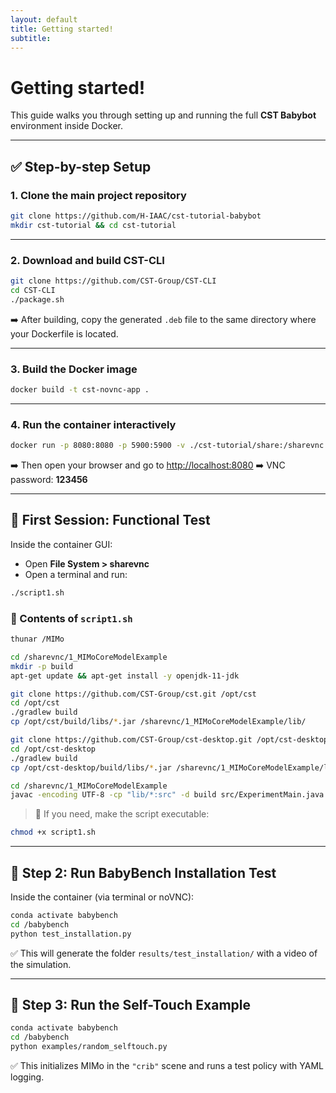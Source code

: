 ```yaml
---
layout: default
title: Getting started!
subtitle: 
---
```

# Getting started!

This guide walks you through setting up and running the full **CST Babybot** environment inside Docker.

---

## ✅ Step-by-step Setup

### 1. Clone the main project repository

```bash
git clone https://github.com/H-IAAC/cst-tutorial-babybot
mkdir cst-tutorial && cd cst-tutorial
````

---

### 2. Download and build CST-CLI

```bash
git clone https://github.com/CST-Group/CST-CLI
cd CST-CLI
./package.sh
```

➡️ After building, copy the generated `.deb` file to the same directory where your Dockerfile is located.

---

### 3. Build the Docker image

```bash
docker build -t cst-novnc-app .
```

---

### 4. Run the container interactively

```bash
docker run -p 8080:8080 -p 5900:5900 -v ./cst-tutorial/share:/sharevnc -it cst-novnc-app
```

➡️ Then open your browser and go to [http://localhost:8080](http://localhost:8080)
➡️ VNC password: **123456**

---

## 🧪 First Session: Functional Test

Inside the container GUI:

* Open **File System > sharevnc**
* Open a terminal and run:

```bash
./script1.sh
```

### 📜 Contents of `script1.sh`

```bash
thunar /MIMo

cd /sharevnc/1_MIMoCoreModelExample
mkdir -p build
apt-get update && apt-get install -y openjdk-11-jdk

git clone https://github.com/CST-Group/cst.git /opt/cst
cd /opt/cst
./gradlew build
cp /opt/cst/build/libs/*.jar /sharevnc/1_MIMoCoreModelExample/lib/

git clone https://github.com/CST-Group/cst-desktop.git /opt/cst-desktop
cd /opt/cst-desktop
./gradlew build
cp /opt/cst-desktop/build/libs/*.jar /sharevnc/1_MIMoCoreModelExample/lib/

cd /sharevnc/1_MIMoCoreModelExample
javac -encoding UTF-8 -cp "lib/*:src" -d build src/ExperimentMain.java
```

> 🔧 If you need, make the script executable:

```bash
chmod +x script1.sh
```

---

## 🧪 Step 2: Run BabyBench Installation Test

Inside the container (via terminal or noVNC):

```bash
conda activate babybench
cd /babybench
python test_installation.py
```

✅ This will generate the folder `results/test_installation/` with a video of the simulation.

---

## 🤖 Step 3: Run the Self-Touch Example

```bash
conda activate babybench
cd /babybench
python examples/random_selftouch.py
```

✅ This initializes MIMo in the `"crib"` scene and runs a test policy with YAML logging.


